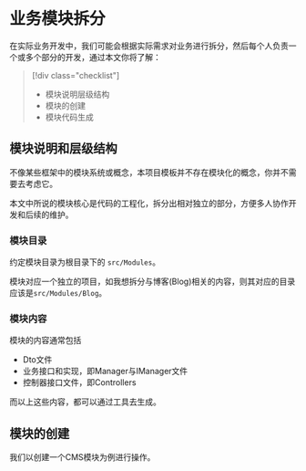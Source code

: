 # 业务模块拆分

在实际业务开发中，我们可能会根据实际需求对业务进行拆分，然后每个人负责一个或多个部分的开发，通过本文你将了解：

> [!div class="checklist"]
>
> - 模块说明层级结构
> - 模块的创建
> - 模块代码生成

## 模块说明和层级结构

不像某些框架中的模块系统或概念，本项目模板并不存在模块化的概念，你并不需要去考虑它。

本文中所说的模块核心是代码的工程化，拆分出相对独立的部分，方便多人协作开发和后续的维护。

### 模块目录

约定模块目录为根目录下的 `src/Modules`。

模块对应一个独立的项目，如我想拆分与博客(Blog)相关的内容，则其对应的目录应该是`src/Modules/Blog`。

### 模块内容

模块的内容通常包括

- Dto文件
- 业务接口和实现，即Manager与IManager文件
- 控制器接口文件，即Controllers

而以上这些内容，都可以通过工具去生成。

## 模块的创建

我们以创建一个CMS模块为例进行操作。

